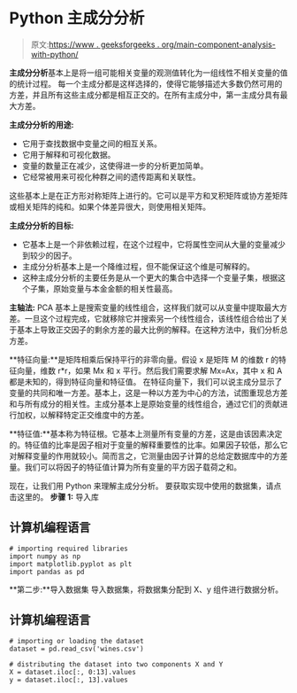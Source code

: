 # Python 主成分分析

> 原文:[https://www . geeksforgeeks . org/main-component-analysis-with-python/](https://www.geeksforgeeks.org/principal-component-analysis-with-python/)

**主成分分析**基本上是将一组可能相关变量的观测值转化为一组线性不相关变量的值的统计过程。
每一个主成分都是这样选择的，使得它能够描述大多数仍然可用的方差，并且所有这些主成分都是相互正交的。在所有主成分中，第一主成分具有最大方差。

**主成分分析的用途:**

*   它用于查找数据中变量之间的相互关系。
*   它用于解释和可视化数据。
*   变量的数量正在减少，这使得进一步的分析更加简单。
*   它经常被用来可视化种群之间的遗传距离和关联性。

这些基本上是在正方形对称矩阵上进行的。它可以是平方和叉积矩阵或协方差矩阵或相关矩阵的纯和。如果个体差异很大，则使用相关矩阵。

**主成分分析的目标:**

*   它基本上是一个非依赖过程，在这个过程中，它将属性空间从大量的变量减少到较少的因子。
*   主成分分析基本上是一个降维过程，但不能保证这个维是可解释的。
*   这种主成分分析的主要任务是从一个更大的集合中选择一个变量子集，根据这个子集，原始变量与本金金额的相关性最高。

**主轴法:** PCA 基本上是搜索变量的线性组合，这样我们就可以从变量中提取最大方差。一旦这个过程完成，它就移除它并搜索另一个线性组合，该线性组合给出了关于基本上导致正交因子的剩余方差的最大比例的解释。在这种方法中，我们分析总方差。

**特征向量:**是矩阵相乘后保持平行的非零向量。假设 x 是矩阵 M 的维数 r 的特征向量，维数 r*r，如果 Mx 和 x 平行。然后我们需要求解 Mx=Ax，其中 x 和 A 都是未知的，得到特征向量和特征值。
在特征向量下，我们可以说主成分显示了变量的共同和唯一方差。基本上，这是一种以方差为中心的方法，试图重现总方差和与所有成分的相关性。主成分基本上是原始变量的线性组合，通过它们的贡献进行加权，以解释特定正交维度中的方差。

**特征值:**基本称为特征根。它基本上测量所有变量的方差，这是由该因素决定的。特征值的比率是因子相对于变量的解释重要性的比率。如果因子较低，那么它对解释变量的作用就较小。简而言之，它测量由因子计算的总给定数据库中的方差量。我们可以将因子的特征值计算为所有变量的平方因子载荷之和。

现在，让我们用 Python 来理解主成分分析。
要获取实现中使用的数据集，请点击这里的。
**步骤 1:** 导入库

## 计算机编程语言

```
# importing required libraries
import numpy as np
import matplotlib.pyplot as plt
import pandas as pd
```

**第二步:**导入数据集
导入数据集，将数据集分配到 X、y 组件进行数据分析。

## 计算机编程语言

```
# importing or loading the dataset
dataset = pd.read_csv('wines.csv')

# distributing the dataset into two components X and Y
X = dataset.iloc[:, 0:13].values
y = dataset.iloc[:, 13].values
```